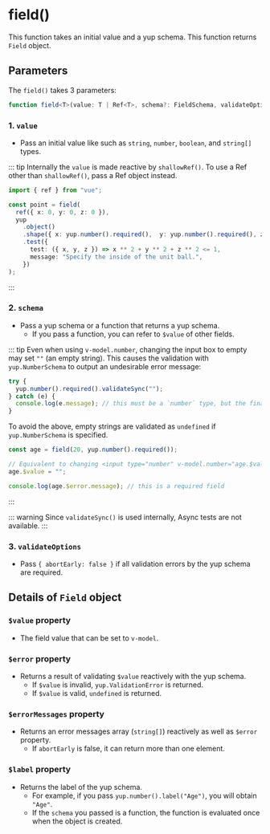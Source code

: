 # field()
This function takes an initial value and a yup schema.
This function returns `Field` object.

## Parameters
The `field()` takes 3 parameters:

```typescript
function field<T>(value: T | Ref<T>, schema?: FieldSchema, validateOptions?: ValidateOptions): Field<T>
```

### 1. `value` <Badge type="danger" text="Required" />
- Pass an initial value like such as `string`, `number`, `boolean`, and `string[]` types.

::: tip
Internally the `value` is made reactive by `shallowRef()`.
To use a Ref other than `shallowRef()`, pass a Ref object instead.

```typescript
import { ref } from "vue";

const point = field(
  ref({ x: 0, y: 0, z: 0 }),
  yup
    .object()
    .shape({ x: yup.number().required(),  y: yup.number().required(), z: yup.number().required() })
    .test({
      test: ({ x, y, z }) => x ** 2 + y ** 2 + z ** 2 <= 1,
      message: "Specify the inside of the unit ball.",
    })
);
```
:::

### 2. `schema` <Badge type="info" text="Optional" />
- Pass a yup schema or a function that returns a yup schema.
  - If you pass a function, you can refer to `$value` of other fields.

::: tip
Even when using `v-model.number`, changing the input box to empty may set `""` (an empty string).
This causes the validation with `yup.NumberSchema` to output an undesirable error message:

```typescript
try {
  yup.number().required().validateSync("");
} catch (e) {
  console.log(e.message); // this must be a `number` type, but the final value was: `NaN` (cast from the value `""`).
}
```

To avoid the above, empty strings are validated as `undefined` if `yup.NumberSchema` is specified.

```typescript
const age = field(20, yup.number().required());

// Equivalent to changing <input type="number" v-model.number="age.$value"> to empty
age.$value = "";

console.log(age.$error.message); // this is a required field
```
:::

::: warning
Since `validateSync()` is used internally, Async tests are not available.
:::

### 3. `validateOptions` <Badge type="info" text="Optional" />
- Pass `{ abortEarly: false }` if all validation errors by the yup schema are required.

## Details of `Field` object
### `$value` property
- The field value that can be set to `v-model`.

### `$error` property <Badge type="info" text="Readonly" />
- Returns a result of validating `$value` reactively with the yup schema.
  - If `$value` is invalid, `yup.ValidationError` is returned.
  - If `$value` is valid, `undefined` is returned.

### `$errorMessages` property <Badge type="info" text="Readonly" />
- Returns an error messages array (`string[]`) reactively as well as `$error` property.
  - If `abortEarly` is false, it can return more than one element.

### `$label` property <Badge type="info" text="Readonly" />
- Returns the label of the yup schema.
  - For example, if you pass `yup.number().label("Age")`, you will obtain `"Age"`.
  - If the `schema` you passed is a function, the function is evaluated once when the object is created.
